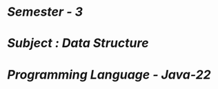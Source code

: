 <i><h1>Semester - 3</h1>
<h1>Subject : Data Structure</h1>
<h1>Programming Language - Java-22</h1></i>
